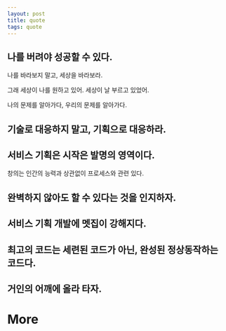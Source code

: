 ```yaml
---
layout: post
title: quote
tags: quote
---
```


## 나를 버려야 성공할 수 있다.

  나를 바라보지 말고, 세상을 바라보라.
  
  그래 세상이 나를 원하고 있어. 세상이 날 부르고 있었어.
  
  나의 문제를 알아가다, 우리의 문제를 알아가다.
  
## 기술로 대응하지 말고, 기획으로 대응하라.

## 서비스 기획은 시작은 발명의 영역이다.

  창의는 인간의 능력과 상관없이 프로세스와 관련 있다.

## 완벽하지 않아도 할 수 있다는 것을 인지하자.

## 서비스 기획 개발에 멧집이 강해지다.

## 최고의 코드는 세련된 코드가 아닌, 완성된 정상동작하는 코드다.

## 거인의 어깨에 올라 타자.


# More
